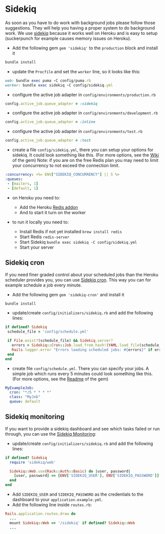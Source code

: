 # Sidekiq

As soon as you have to do work with background jobs please follow those suggestions.
They will help you having a proper system to do background work.
We use [sidekiq](https://github.com/mperham/sidekiq) because it works well on Heroku and is easy to setup (suckerpunch for example causes memory issues on Heroku).

* Add the following gem `gem 'sidekiq'` to the `production` block and install it

```sh
bundle install
```

* update the `Procfile` and set the `worker` line, so it looks like this:

```rb
web: bundle exec puma -C config/puma.rb
worker: bundle exec sidekiq -C config/sidekiq.yml
```

* configure the active job adapter in `config/environments/production.rb`

```rb
config.active_job.queue_adapter = :sidekiq
```

* configure the active job adapter in `config/environments/development.rb`

```rb
config.active_job.queue_adapter = :inline
```

* configure the active job adapter in `config/environments/test.rb`

```rb
config.active_job.queue_adapter = :test
```

* create a file `config/sidekiq.yml`, there you can setup your options for sidekiq.
It could look something like this.
(For more options, see the [Wiki](https://github.com/mperham/sidekiq/wiki/Getting-Started) of the gem)
Note: if you are on the free Redis plan
you may need to limit your concurrency to not exceed the connection limit.

```yml
:concurrency: <%= ENV["SIDEKIQ_CONCURRENCY"] || 5 %>
:queues:
 - [mailers, 1]
 - [default, 1]
```

* on Heroku you need to:
  * Add the Heroku [Redis addon](https://elements.heroku.com/addons/heroku-redis)
  * And to start it turn on the worker

* to run it locally you need to:
  * Install Redis if not yet installed `brew install redis`
  * Start Redis `redis-server`
  * Start Sidekiq `bundle exec sidekiq -C config/sidekiq.yml`
  * Start your server

## Sidekiq cron

If you need finer graded control about your scheduled jobs than the Heroku scheduler
provides you, you can use [Sidekiq cron](https://github.com/ondrejbartas/sidekiq-cron).
This way you can for example schedule a job every minute.

* Add the following gem `gem 'sidekiq-cron'` and install it

```sh
bundle install
```

* update/create `config/initializers/sidekiq.rb` and add the following lines:

```rb
if defined? Sidekiq
 schedule_file = 'config/schedule.yml'

 if File.exist?(schedule_file) && Sidekiq.server?
   errors = Sidekiq::Cron::Job.load_from_hash!(YAML.load_file(schedule_file))
   Rails.logger.error "Errors loading scheduled jobs: #{errors}" if errors.any?
 end
end
```

* create file `config/schedule.yml`. There you can specify your jobs.
A simple job which runs every 5 minutes could look something like this.
(For more options, see the [Readme](https://github.com/ondrejbartas/sidekiq-cron/blob/master/README.md) of the gem)

```yml
MyExampleJob:
  cron: "*/5 * * * *"
  class: "MyJob"
  queue: default
```

## Sidekiq monitoring

If you want to provide a sidekiq dashboard and see which tasks failed or run through, you can use the [Sidekiq Monitoring](https://github.com/mperham/sidekiq/wiki/Monitoring):

* update/create `config/initializers/sidekiq.rb` and add the following lines:

```rb
if defined? Sidekiq
  require 'sidekiq/web'

  Sidekiq::Web.use(Rack::Auth::Basic) do |user, password|
    [user, password] == [ENV['SIDEKIQ_USER'], ENV['SIDEKIQ_PASSWORD']]
  end
end
```

* Add `SIDEKIQ_USER` and `SIDEKIQ_PASSWORD` as the credentials to the dashboard to your `application.example.yml`.
* Add the following line inside `routes.rb`:

```rb
Rails.application.routes.draw do
  ...
  mount Sidekiq::Web => '/sidekiq' if defined? Sidekiq::Web
  ...
```
